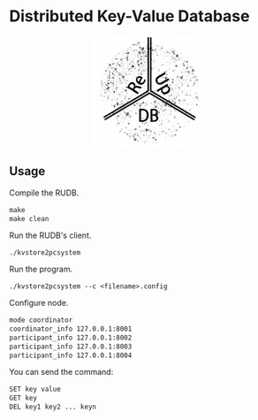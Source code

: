  Distributed Key-Value Database
=== 
 <div align=center><img src="https://github.com/RemHero/RemHero/blob/main/png/rikka/logo.png" width="200" height="200" alt="ReUp"/><br/></div>

Usage
---
Compile the RUDB.
``` shell
make
make clean
```

Run the RUDB's client.
``` shell
./kvstore2pcsystem
```

Run the program.
```shell
./kvstore2pcsystem --c <filename>.config
```

Configure node.
``` shell
mode coordinator
coordinator_info 127.0.0.1:8001
participant_info 127.0.0.1:8002
participant_info 127.0.0.1:8003
participant_info 127.0.0.1:8004
```

You can send the command:
```
SET key value
GET key
DEL key1 key2 ... keyn
```
